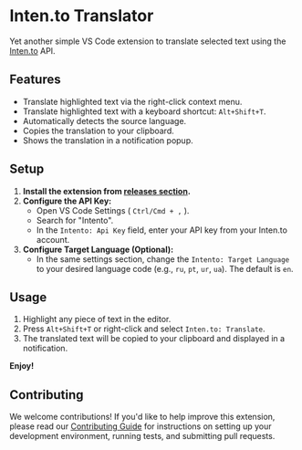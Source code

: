 # Inten.to Translator

Yet another simple VS Code extension to translate selected text using the [Inten.to](https://github.com/intento/intento-api) API.

## Features

- Translate highlighted text via the right-click context menu.
- Translate highlighted text with a keyboard shortcut: `Alt+Shift+T`.
- Automatically detects the source language. 
- Copies the translation to your clipboard. 
- Shows the translation in a notification popup.

## Setup

1. **Install the extension from [releases section](https://github.com/xcfw/intento-vscode-translator/releases).**
2. **Configure the API Key:** 
    - Open VS Code Settings ( `Ctrl/Cmd + ,` ).
    - Search for "Intento".
    - In the `Intento: Api Key` field, enter your API key from your Inten.to account.
3. **Configure Target Language (Optional):** 
    - In the same settings section, change the `Intento: Target Language` to your desired language code (e.g., `ru`, `pt`, `ur`, `ua`). The default is `en`.  

## Usage

1. Highlight any piece of text in the editor.
2. Press `Alt+Shift+T` or right-click and select `Inten.to: Translate`. 
3. The translated text will be copied to your clipboard and displayed in a notification.

**Enjoy!**

## Contributing

We welcome contributions! If you'd like to help improve this extension, please read our [Contributing Guide](CONTRIBUTING.md) for instructions on setting up your development environment, running tests, and submitting pull requests.
